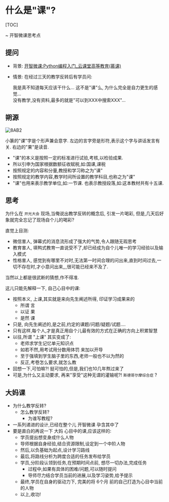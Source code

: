 # 什么是"课"?

[TOC]

~ 开智微课思考点

## 提问

- 背景: [开智微课:Python编程入门_云课堂高等教育(慕课)](http://mooc.study.163.com/spoc/course/Openmind-1000043000#/info)
- 情景: 在经过三天的教学反转后有学员问:


    我是真不知道每天应该干什么...
    这不是"课"么,
    为什么完全是自力更生的感觉...  
    没有教学,没有资料,最多的就是"可以到XXX中搜索XXX"... 

## 朔源

![8AB2](http://zidian.kxue.com/static/zy/xz/8AB2.gif)

小篆的"课"字是个形声兼会意字. 左边的言字旁是形符,表示这个字与讲话发言有关. 右边的"果"是读音. 

- "课"的本义是按照一定的标准进行试验,考核,以检验成果. 
- 所以引申为国家根据数额征收赋税,如:国课,课税
- 按照规定的内容和分量,教授和学习称之为"课"
- 按照规定的教学内容,教学时间所设置的教学科目,也称之为"课"
- "课"也用来表示教学单位,如:一节课. 也表示教授段落,如:这本教材共有十五课. 

## 思考

为什么在 `开光大会` 现场,当俺说出教学反转的概念后, 引发一片喝彩,
但是,几天后好象就完全忘记了现场自个儿的喝彩?

直觉上目测:

- 微信害人, 弹幕式的消息流形成了强大的气势,令人跟随无瑕思考
- 教育害人, 填鸭式教育一直说受不了,却已经成为自个儿唯一的学习经验以及输入模式
- 性格害人, 感觉到有哪里不对时,无法第一时间合理的问出来,直到时间过去,一切不存在时,才小意问出来,,,很可能已经来不及了.


当然以上都是很武断的猜想,作不得准.

这儿只能先解释一下, 自己心目中的课:

- 按照本义, 上课,其实就是来向先生阐述所得, 印证学习成果来的
    + 所谓 言
    + 以证 果
    + 是然 课
- 只是, 向先生阐述的,是之前,约定的课题/问题/疑题/试题....
- 只有这样,每个人,才是真正用自个儿最有效的方式在正确的方向上积累智慧
- 以往,所谓 "上课" 其实变成了:
    + 老师求学生记忆单元知识点
    + 如若不然,用考试用分数用体罚 来加以开导
    + 至于强填到学生脑子里的东西,老师一般也不以为然的
    + 反正,考卷怎么要求,就怎么教
- 回想一下,可怕嘛?! 挺可怕的,但是,我们也10几年熬过来了
- 可是,为什么又主动要求, 再来"享受"这种无谓的灌输呢?! `斯德哥尔摩综合症` ?


## 大妈课


- 为什么教学反转?
    + 怎么教学反转?
        * 为谁写教程?
- 一系列递进的设计,已经在整个儿 开智微课 孕含其中了
- 要是直白的再说一下 大妈 心目中的课,应该这样的:
    + 学员提出想变身成什么人物
    + 导师根据自身经验,结合资源限制,设定到一个中阶人物
    + 然后,以负基础为起点,设计学习路线
    + 最后,将路线分析为跨度合适的任务发布给学员
    + 学员,分阶段认领到任务,在预期时间点前, 想尽一切办法,完成任务
        * 过程中,如果有具体的困难/问题,可以随时提问
        * 导师尽力结合学员当前的进展,以及学习姿势,给予提示
    + 最终,学员在自身的驱动力下, 完美的将 6个月 前的自己打造为心目中当前的人物
    + 以上,收功!
